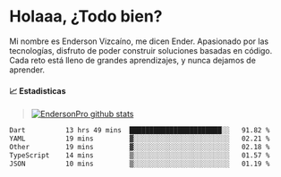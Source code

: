 
# Holaaa, ¿Todo bien?

Mi nombre es Enderson Vizcaíno, me dicen Ender. Apasionado por las tecnologías, disfruto de poder construir soluciones basadas en código. Cada reto está lleno de grandes aprendizajes, y nunca dejamos de aprender. 

#### :chart_with_upwards_trend: Estadisticas
> [![EndersonPro github stats](https://github-readme-stats.vercel.app/api?username=endersonpro&theme=vue-dark&show_icons=true)](https://github.com/anuraghazra/github-readme-stats) 


<!--START_SECTION:waka-->

```txt
Dart          13 hrs 49 mins  ███████████████████████░░   91.82 %
YAML          19 mins         ▓░░░░░░░░░░░░░░░░░░░░░░░░   02.21 %
Other         19 mins         ▓░░░░░░░░░░░░░░░░░░░░░░░░   02.18 %
TypeScript    14 mins         ▒░░░░░░░░░░░░░░░░░░░░░░░░   01.57 %
JSON          10 mins         ▒░░░░░░░░░░░░░░░░░░░░░░░░   01.19 %
```

<!--END_SECTION:waka-->

[website]: https://endersonpro.github.io/portfolio/
[twitter]: https://twitter.com/endersonj_
[youtube]: https://youtube.com/ByEnderson
[instagram]: https://instagram.com/endersonvizc
[linkedin]: https://www.linkedin.com/in/enderson-vizcaino-2aa927175/
